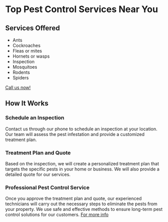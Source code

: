 # Top Pest Control Services Near You

## Services Offered
- Ants
- Cockroaches
- Fleas or mites
- Hornets or wasps
- Inspection
- Mosquitoes
- Rodents
- Spiders

[Call us now!](https://www.leadringnetworks.com/)

## How It Works

### Schedule an Inspection
Contact us through our phone to schedule an inspection at your location. Our team will assess the pest infestation and provide a customized treatment plan.

### Treatment Plan and Quote
Based on the inspection, we will create a personalized treatment plan that targets the specific pests in your home or business. We will also provide a detailed quote for our services.

### Professional Pest Control Service
Once you approve the treatment plan and quote, our experienced technicians will carry out the necessary steps to eliminate the pests from your property. We use safe and effective methods to ensure long-term pest control solutions for our customers.
[For more info](https://www.leadringnetworks.com/)

